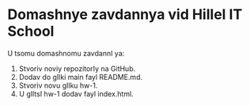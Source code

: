 # Domashnye zavdannya vid Hillel IT School

U tsomu domashnomu zavdannI ya:
1. Stvoriv noviy repozitorIy na GitHub.
2. Dodav do gIlki main fayl README.md.
3. Stvoriv novu gIlku hw-1.
4. U gIltsI hw-1 dodav fayl index.html.